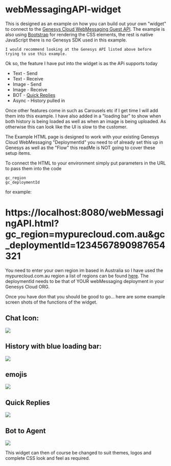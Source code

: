 # webMessagingAPI-widget

This is designed as an example on how you can build out your own "widget" to connect to the [Genesys Cloud WebMessaging Guest API](https://developer.genesys.cloud/api/digital/webmessaging/websocketapi). The example is also using [Bootstrap](https://getbootstrap.com/docs/5.0/getting-started/introduction/) for rendering the CSS elements, the rest is native JavaScript there is no Genesys SDK used in this example.

    I would recommend looking at the Genesys API listed above before trying to use this example.

Ok so, the feature I have put into the widget is as the APi supports today
* Text - Send
* Text - Receive
* Image - Send
* Image - Receive
* BOT - [Quick Replies](https://help.mypurecloud.com/articles/work-with-quick-replies-in-bot-conversations/)
* Async - History pulled in

Once other features come in such as Carousels etc if I get time I will add them into this example. I have also added in a "loading bar" to show when both history is being loaded as well as when an image is being uploaded. As otherwise this can look like the UI is slow to the customer.

The Example HTML page is designed to work with your existing Genesys Cloud WebMessaging "DeploymentId" you need to of already set this up in Genesys as well as the "Flow" this readMe is NOT going to cover these setup items.

To connect the HTML to your environment simply put parameters in the URL to pass them into the code

    gc_region
    gc_deploymentId

for example:

# https://localhost:8080/webMessagingAPI.html?gc_region=mypurecloud.com.au&gc_deploymentId=1234567890987654321

You need to enter your own region im based in Australia so I have used the mypurecloud.com.au region a list of regions can be found [here](https://developer.genesys.cloud/api/rest/). The deploymentId needs to be that of YOUR webMessaging deployment in your Genesys Cloud ORG.

Once you have don that you should be good to go... here are some example screen shots of the functions of the widget.

## Chat Icon:

![](/docs/images/icon.png?raw=true)

## History with blue loading bar:

![](/docs/images/history.png?raw=true)

## emojis

![](/docs/images/image1.png?raw=true)

## Quick Replies

![](/docs/images/quickReplies.png?raw=true)
## Bot to Agent

![](/docs/images/botToAgent.png?raw=true)

This widget can then of course be changed to suit themes, logos and complete CSS look and feel as required.